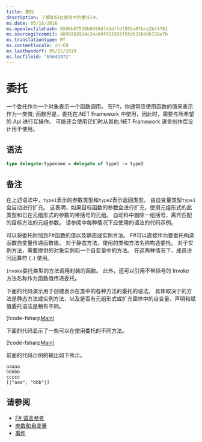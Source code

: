 ```yaml
---
title: 委托
description: 了解如何在使用中的委托F#。
ms.date: 05/16/2016
ms.openlocfilehash: 0596b67530b0399df41dffdf855a07bce2bf4761
ms.sourcegitcommit: 8699383914c24a0df033393f55db3369db728a7b
ms.translationtype: MT
ms.contentlocale: zh-CN
ms.lasthandoff: 05/15/2019
ms.locfileid: "65641972"
---
```

# <a name="delegates"></a>委托

一个委托作为一个对象表示一个函数调用。 在F#，你通常应使用函数的值来表示作为一类值; 函数但是，委托在.NET Framework 中使用，因此时，需要与所希望的 Api 进行互操作。 可能还会使用它们时从其他.NET Framework 语言创作库设计用于使用。

## <a name="syntax"></a>语法

```fsharp
type delegate-typename = delegate of type1 -> type2
```

## <a name="remarks"></a>备注

在上述语法中，`type1`表示的参数类型和`type2`表示返回类型。 由自变量类型`type1`会自动进行扩充。 这表明，如果目标函数的参数会进行扩充，使用元组形式的此类型和已在元组形式的参数的带括号的元组。 自动科中删除一组括号，离开匹配的目标方法的元组参数。 请参阅中每种情况下应使用的语法的代码示例。

可以将委托附加到F#函数的值以及静态或实例方法。 F#可以直接作为要委托构造函数自变量传递函数值。 对于静态方法，使用的类和方法名称构造委托。 对于实例方法，需要提供的对象实例和一个自变量中的方法。 在这两种情况下，成员访问运算符 (`.`) 使用。

`Invoke`委托类型的方法调用封装的函数。 此外，还可以引用不带括号的 Invoke 方法名称作为函数值传递委托。

下面的代码演示用于创建表示在类中的各种方法的委托的语法。 具体取决于的方法是静态方法或实例方法，以及是否有元组形式或扩充窗体中的自变量，声明和赋值委托语法是稍有不同。

[!code-fsharp[Main](../../../samples/snippets/fsharp/lang-ref-2/snippet4201.fs)]

下面的代码显示了一些可以在使用委托的不同方法。

[!code-fsharp[Main](../../../samples/snippets/fsharp/lang-ref-2/snippet4202.fs)]

前面的代码示例的输出如下所示。

```console
aaaaa
bbbbb
ccccc
[|"aaa"; "bbb"|]
```

## <a name="see-also"></a>请参阅

- [F# 语言参考](index.md)
- [参数和自变量](parameters-and-arguments.md)
- [事件](members/events.md)
